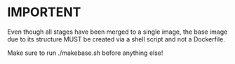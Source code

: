 # IMPORTENT

Even though all stages have been merged to a single image, the base image due to
its structure MUST be created via a shell script and not a Dockerfile.

Make sure to run ./makebase.sh before anything else!

